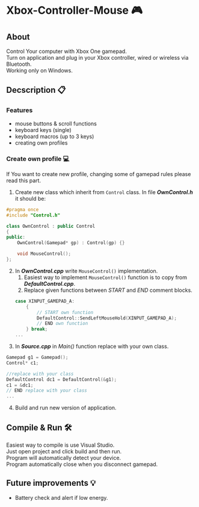 # Xbox-Controller-Mouse 🎮 

## About
Control Your computer with Xbox One gamepad.  
Turn on application and plug in your Xbox controller, wired or wireless via Bluetooth.  
Working only on Windows.  

## Decscription 📋
### Features 
- mouse buttons & scroll functions
- keyboard keys (single)
- keyboard macros (up to 3 keys)
- creating own profiles

### Create own profile 💻
If You want to create new profile, changing some of gamepad rules please read this part.
1. Create new class which inherit from `Control` class. In file ___OwnControl.h___ it should be:
```cpp
#pragma once
#include "Control.h"

class OwnControl : public Control
{
public:
	OwnControl(Gamepad* gp) : Control(gp) {}

	void MouseControl();
};
```
2. In ___OwnControl.cpp___ write `MouseControl()` implementation.
    1. Easiest way to implement `MouseControl()` function is to copy from ___DefaultControl.cpp___.
    2. Replace given functions between _START_ and _END_ comment blocks.
    ```cpp
    case XINPUT_GAMEPAD_A:
        {
            // START own function
            DefaultControl::SendLeftMouseHold(XINPUT_GAMEPAD_A);
            // END own function
        } break;
    ...
    ```
3. In ___Source.cpp___ in _Main()_ function replace with your own class.
```cpp
Gamepad g1 = Gamepad();
Control* c1;

//replace with your class
DefaultControl dc1 = DefaultControl(&g1);
c1 = &dc1;
// END replace with your class
...
```
4. Build and run new version of application.

## Compile & Run 🛠️ 
Easiest way to compile is use Visual Studio.  
Just open project and click build and then run.  
Program will automatically detect your device.  
Program automatically close when you disconnect gamepad.  

## Future improvements 💡
 - Battery check and alert if low energy.
